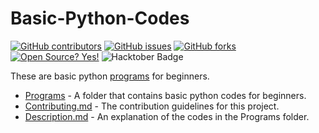 # Basic-Python-Codes
<!-- Badges - Do not remove or modify this section -->
[![GitHub contributors](https://img.shields.io/github/contributors/KemmieKemy/Basic-Python-Codes.svg)](https://GitHub.com/KemmieKemy/Basic-Python-Codes/graphs/contributors/)
[![GitHub issues](https://img.shields.io/github/issues/KemmieKemy/Basic-Python-Codes.svg)](https://github.com/KemmieKemy/Basic-Python-Codes/issues/)
[![GitHub forks](https://img.shields.io/github/forks/KemmieKemy/Basic-Python-Codes.svg)](https://github.com/KemmieKemy/Basic-Python-Codes/forks/)
[![Open Source? Yes!](https://badgen.net/badge/Open%20Source%20%3F/Yes%21/blue?icon=github)](https://github.com/KemmieKemy/Basic-Python-Codes/)
<img src="https://img.shields.io/badge/hacktoberfest-2020-blueviolet" alt="Hacktober Badge"/>
<!-- end -->

These are basic python [programs](https://github.com/KemmieKemy/Basic-Python-Codes/tree/master/Programs) for beginners.
* [Programs](https://github.com/KemmieKemy/Basic-Python-Codes/tree/master/Programs) - A folder that contains basic python codes for beginners.
* [Contributing.md](https://github.com/KemmieKemy/Basic-Python-Codes/blob/master/CONTRIBUTING.md) - The contribution guidelines for this project.
* [Description.md](https://github.com/KemmieKemy/Basic-Python-Codes/blob/master/Description.md) - An explanation of the codes in the Programs folder.

